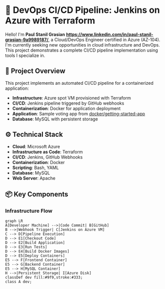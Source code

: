 # 🚀 DevOps CI/CD Pipeline: Jenkins on Azure with Terraform

Hello! I'm **Paul Stanil Grasian** **https://www.linkedin.com/in/paul-stanil-grasian-9a9989187/**, a Cloud/DevOps Engineer certified in Azure (AZ-104). I'm currently seeking new opportunities in cloud infrastructure and DevOps. This project demonstrates a complete CI/CD pipeline implementation using tools I specialize in.

## 🌟 Project Overview
This project implements an automated CI/CD pipeline for a containerized application:
- **Infrastructure**: Azure spot VM provisioned with Terraform
- **CI/CD**: Jenkins pipeline triggered by GitHub webhooks
- **Containerization**: Docker for application deployment
- **Application**: Sample voting app from [docker/getting-started-app](https://github.com/docker/getting-started-app)
- **Database**: MySQL with persistent storage

## ⚙️ Technical Stack
- **Cloud**: Microsoft Azure
- **Infrastructure as Code**: Terraform
- **CI/CD**: Jenkins, GitHub Webhooks
- **Containerization**: Docker
- **Scripting**: Bash, YAML
- **Database**: MySQL
- **Web Server**: Apache

## 📦 Key Components

### Infrastructure Flow
```mermaid
graph LR
A[Developer Machine] -->|Code Commit| B[GitHub]
B -->|Webhook Trigger| C[Jenkins on Azure VM]
C --> D[Pipeline Execution]
D --> E1[Checkout Code]
D --> E2[Build Application]
D --> E3[Run Tests]
D --> E4[Build Docker Images]
D --> E5[Deploy Containers]
E5 --> F[Frontend Container]
E5 --> G[Backend Container]
E5 --> H[MySQL Container]
H -->|Persistent Storage| I[Azure Disk]
classDef dev fill:#9f9,stroke:#333;
class A dev;
